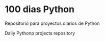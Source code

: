 # 100 dias Python
 Repositorio para proyectos diarios de Python
 
 Daily Pythonp projects repository
